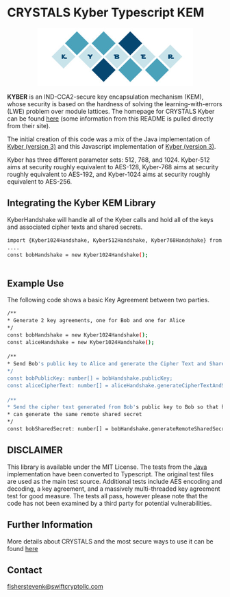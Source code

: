 # CRYSTALS Kyber Typescript KEM

<p align="center">
  <img src="./kyber.jpg"/>
</p>

**KYBER** is an IND-CCA2-secure key encapsulation mechanism (KEM), whose security is based on the hardness of solving the learning-with-errors (LWE) problem over module lattices.  The homepage for CRYSTALS Kyber can be found [here](https://pq-crystals.org/kyber/index.shtml) (some information from this README is pulled directly from their site).

The initial creation of this code was a mix of the Java implementation of [Kyber (version 3)](https://github.com/fisherstevenk/kyberJCE) and this Javascript implementation of [Kyber (version 3)](https://github.com/antontutoveanu/crystals-kyber-javascript).

Kyber has three different parameter sets: 512, 768, and 1024.  Kyber-512 aims at security roughly equivalent to AES-128, Kyber-768 aims at security roughly equivalent to AES-192, and Kyber-1024 aims at security roughly equivalent to AES-256.

## Integrating the Kyber KEM Library
KyberHandshake will handle all of the Kyber calls and hold all of the keys and associated cipher texts and shared secrets. 

```bash
import {Kyber1024Handshake, Kyber512Handshake, Kyber768Handshake} from "crystals-kyber-ts";
....
const bobHandshake = new Kyber1024Handshake();
   
```

## Example Use
The following code shows a basic Key Agreement between two parties.

```bash
/**
* Generate 2 key agreements, one for Bob and one for Alice
*/
const bobHandshake = new Kyber1024Handshake();
const aliceHandshake = new Kyber1024Handshake();

/**
* Send Bob's public key to Alice and generate the Cipher Text and Shared Secret
*/
const bobPublicKey: number[] = bobHandshake.publicKey;
const aliceCipherText: number[] = aliceHandshake.generateCipherTextAndSharedSecret(bobPublicKey);

/**
* Send the cipher text generated from Bob's public key to Bob so that he
* can generate the same remote shared secret
*/
const bobSharedSecret: number[] = bobHandshake.generateRemoteSharedSecret(aliceCipherText);
```

## DISCLAIMER
This library is available under the MIT License. The tests from the [Java](https://github.com/fisherstevenk/kyberJCE) implementation have been converted to Typescript.  The original test files are used as the main test source.  Additional tests include AES encoding and decoding, a key agreement, and a massively multi-threaded key agreement test for good measure. The tests all pass, however please note that the code has not been examined by a third party for potential vulnerabilities.

## Further Information
More details about CRYSTALS and the most secure ways to use it can be found [here](https://pq-crystals.org/index.shtml)

## Contact
fisherstevenk@swiftcryptollc.com
